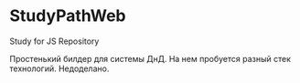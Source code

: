 # StudyPathWeb
Study for JS Repository

Простенький билдер для системы ДнД. На нем пробуется разный стек технологий. Недоделано.
